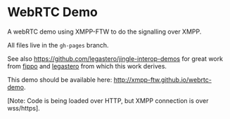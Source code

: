 WebRTC Demo
============

A webRTC demo using XMPP-FTW to do the signalling over XMPP.

All files live in the `gh-pages` branch.

See also https://github.com/legastero/jingle-interop-demos for great work from [fippo](https://github.com/fippo) and [legastero](https://github.com/legastero) from which this work derives.

This demo should be available here: http://xmpp-ftw.github.io/webrtc-demo. 

[Note: Code is being loaded over HTTP, but XMPP connection is over wss/https].

